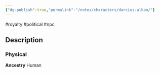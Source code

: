 ```yaml
---
{"dg-publish":true,"permalink":"/notes/characters/darcius-alban/"}
---
```


#royalty #political
#npc 
## Description
### Physical
**Ancestry** Human

 